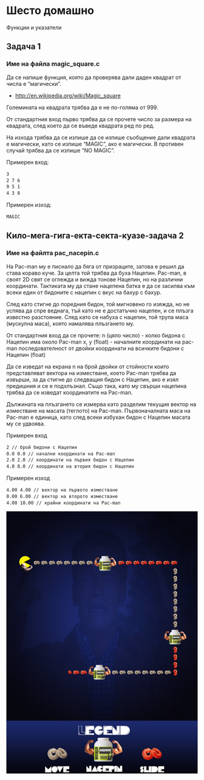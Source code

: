 # Шесто домашно
Функции и указатели

## Задача 1
### Име на файла magic_square.c
Да се напише функция, която да проверява дали даден квадрат от числа е “магически”.

- http://en.wikipedia.org/wiki/Magic_square

Големината на квадрата трябва да е не по-голяма от 999.

От стандартния вход първо трябва да се прочете число за размера на квадрата, след което да се въведе квадрата ред по ред.

На изхода трябва да се изпише да се изпише съобщение дали квадрата е магически, като се изпише “MAGIC”, ако е магически. В противен случай трябва да се изпише “NO MAGIC”.

Примерен вход:

```bash
3
2 7 6
9 5 1
4 3 8
```

Примерен изход:

```bash
MAGIC
```

## Кило-мега-гига-екта-секта-куазе-задача 2
### Име на файлта pac_nacepin.c

На Pac-man му е писнало да бяга от призраците, затова е решил да става кораво куче. За целта той трябва да буха Нацепин. Pac-man, в своят 2D свят се оглежда и вижда тонове Нацепин, но на различни координати. Тактиката му да стане нацепена батка е да се засилва към всеки един от бидоните с нацепин с вкус на бахур с бахур.

След като стигне до поредния бидон, той мигновено го изяжда, но не успява да спре веднага, тъй като не е достатъчно нацепен, и се плъзга известно разстояние. След като се набуха с нацепин, той трупа маса (мускулна маса), която намалява плъзгането му.

От стандартния вход да се прочете:
n (цяло число) - колко бидона с Нацепин има около Pac-man
x, y (float) - началните координати на pac-man
последователност от двойки координати на всичките бидони с Нацепин (float)

Да се изведат на екрана n на брой двойки от стойности които представляват вектора на изместване, което Pac-man трябва да извърши, за да стигне до следващия бидон с Нацепин, ако е изял предишния и се е подхлъзнал. Също така, като му свърши нацепина трябва да се изведат координатите на Pac-man.

Дължината на плъзгането се измерва като разделим текущия вектор на изместване на масата (теглото) на Pac-man. Първоначалната маса на Pac-man е единица, като след всеки избухан бидон с Нацепин масата му се удвоява.

Примерен вход

```bash
2 // брой бидони с Нацепин
0.0 0.0 // начални координати на Pac-man
2.0 2.0 // координати на първия бидон с Нацепин
4.0 8.0 // координати на втория бидон с Нацепин
```

Примерен изход

```bash
4.00 4.00 // вектор на първото изместване
0.00 6.00 // вектор на второто изместване
4.00 10.00 // крайни координати на Pac-man
```

![Илюстрация](images/image00.png)
